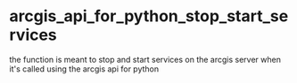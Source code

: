 # arcgis_api_for_python_stop_start_services
the function is meant to stop and start services on the arcgis server when it's called using the arcgis api for python
